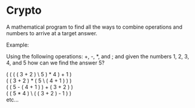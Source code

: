 # Crypto
A mathematical program to find all the ways to combine operations and numbers to arrive at a target answer.

Example:

Using the following operations: +, -, *, and \; and given the 
numbers 1, 2, 3, 4, and 5 how can we find the answer 5?

( ( ( ( 3 + 2 ) \ 5 ) * 4 ) + 1 ) <br />
( ( 3 + 2 ) * ( 5 \ ( 4 + 1 ) ) ) <br />
( ( 5 - ( 4 + 1 ) ) + ( 3 + 2 ) ) <br />
( ( 5 * 4 ) \ ( ( 3 + 2 ) - 1 ) ) <br />
etc...
